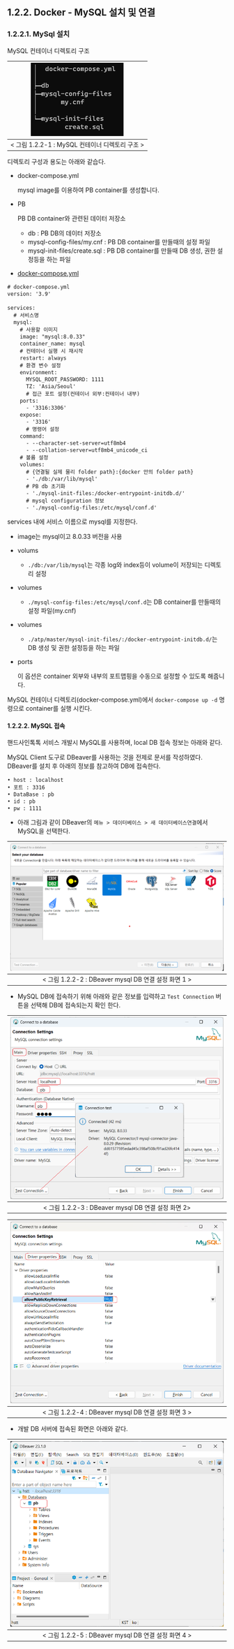 ## 1.2.2. Docker - MySQL 설치 및 연결
### 1.2.2.1. MySql 설치 
MySQL 컨테이너 디렉토리 구조

| <img title="" src="../images/devEnv/mysql-docker-compose-dir.png" alt="" data-align="inline"> |
|:---------------------------------------------------------------------------------------------:|
|                              < 그림 1.2.2-1 : MySQL 컨테이너 디렉토리 구조 >                              |

디렉토리 구성과 용도는 아래와 같습다.

- docker-compose.yml

  mysql image를 이용하여 PB container를 생성합니다.

- PB

  PB DB container와 관련된 데이터 저장소

    - db : PB DB의 데이터 저장소
    - mysql-config-files/my.cnf : PB DB container를 만들때의 설정 파일
    - mysql-init-files/create.sql : PB DB container를 만들때 DB 생성, 권한 설정등을 하는 파일


- [docker-compose.yml](../../산출물/docker-yml/mysql/docker-compose.yml)

```
# docker-compose.yml
version: '3.9'

services:
  # 서비스명
  mysql:
    # 사용할 이미지
    image: "mysql:8.0.33"
    container_name: mysql
    # 컨테이너 실행 시 재시작
    restart: always
    # 환경 변수 설정
    environment:
      MYSQL_ROOT_PASSWORD: 1111
      TZ: 'Asia/Seoul'
      # 접근 포트 설정(컨테이너 외부:컨테이너 내부)
    ports:
      - '3316:3306'
    expose:
      - '3316'
      # 명령어 설정
    command:
      - --character-set-server=utf8mb4
      - --collation-server=utf8mb4_unicode_ci
    # 볼륨 설정
    volumes:
      # {연결될 실제 물리 folder path}:{docker 안의 folder path}
      - './db:/var/lib/mysql'
      # PB db 초기화
      - './mysql-init-files:/docker-entrypoint-initdb.d/'
      # mysql configuration 정보
      - './mysql-config-files:/etc/mysql/conf.d'
```

services 내에 서비스 이름으로 mysql를 지정한다.

- image는 mysql이고 8.0.33 버전을 사용
- volums
  - `./db:/var/lib/mysql`는 각종 log와 index등이 volume이 저장되는 디렉토리 설정
- volumes
  - `./mysql-config-files:/etc/mysql/conf.d`는 DB container를 만들때의 설정 파일(my.cnf)
- volumes
  - `./atp/master/mysql-init-files/:/docker-entrypoint-initdb.d/`는 DB 생성 및 권한 설정등을 하는 파일
- ports 

  이 옵션은 container 외부와 내부의 포트맵핑을 수동으로 설정할 수 있도록 해줍니다. 

MySQL 컨테이너 디렉토리(docker-compose.yml)에서 `docker-compose up -d` 명령으로 container를 실행 시킨다.


#### 1.2.2.2. MySQL 접속

핸드사인톡톡 서비스 개발시 MySQL를 사용하며, local DB 접속 정보는 아래와 같다.

MySQL Client 도구로 DBeaver를 사용하는 것을 전제로 문서를 작성하였다. DBeaver를 설치 후 아래의 정보를 참고하여 DB에 접속한다.

```
• host : localhost
• 포트 : 3316
• DataBase : pb
• id : pb
• pw : 1111
```

- 아래 그림과 같이 DBeaver의 `메뉴 > 데이터베이스 > 새 데이터베이스연결`에서 MySQL을 선택한다.

| <img title="" src="../images/devEnv/mysql-dbeaver-database.png" alt="" data-align="inline"> |
|:-------------------------------------------------------------------------------------------:|
|                        < 그림 1.2.2-2 : DBeaver mysql DB 연결 설정 화면 1 >                         |

- MySQL DB에 접속하기 위해 아래와 같은 정보를 입력하고 `Test Connection` 버튼을 선택해 DB에 접속되는지 확인 한다.

| <img title="" src="../images/devEnv/mysql-connection-settings.png" alt="" data-align="inline"> |
|:----------------------------------------------------------------------------------------------:|
|                          < 그림 1.2.2-3 : DBeaver mysql DB 연결 설정 화면 2>                           |


| <img title="" src="../images/devEnv/mysql-connection-settings-1.png" alt="" data-align="inline"> |
|:------------------------------------------------------------------------------------------------:|
|                           < 그림 1.2.2-4 : DBeaver mysql DB 연결 설정 화면 3 >                           |
- 개발 DB 서버에 접속된 화면은 아래와 같다.

| <img title="" src="../images/devEnv/mysql-pb-web-dev.png" alt="" data-align="inline"> |
|:-------------------------------------------------------------------------------------:|
|                     < 그림 1.2.2-5 : DBeaver mysql DB 연결 설정 화면 4 >                      |
